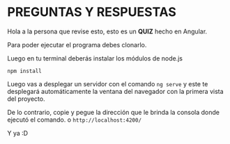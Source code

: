 # PREGUNTAS Y RESPUESTAS

Hola a la persona que revise esto, esto es un  **QUIZ** hecho en Angular. 

Para poder ejecutar el programa debes clonarlo.

Luego en tu terminal deberás instalar los módulos de node.js
```
npm install
```

Luego vas a desplegar un servidor con el comando `ng serve` y este te desplegará automáticamente la ventana del navegador con la primera vista del proyecto.

De lo contrario, copie y pegue la dirección que le brinda la consola donde ejecutó el comando. o `http://localhost:4200/`

Y ya :D